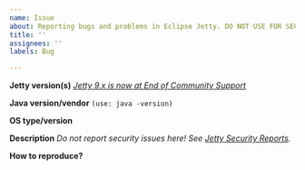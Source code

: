 ```yaml
---
name: Issue
about: Reporting bugs and problems in Eclipse Jetty. DO NOT USE FOR SECURITY ISSUES!
title: ''
assignees: ''
labels: Bug

---
```


**Jetty version(s)**
_[Jetty 9.x is now at End of Community Support](https://github.com/eclipse/jetty.project/issues/7958)_

**Java version/vendor** `(use: java -version)`

**OS type/version**

**Description**
_Do not report security issues here! See [Jetty Security Reports](https://www.eclipse.org/jetty/security_reports.php)._

**How to reproduce?**



